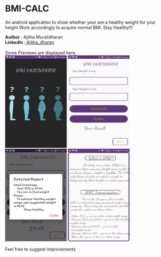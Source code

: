 # BMI-CALC
An android application to show whether your are a healthy weight for your height.Work accordingly to acquire normal BMI.
Stay Healthy!!!

<b>Author</b>    :  Ajitha Muralidharan<br>
<b>LinkedIn </b> :<a href="https://www.linkedin.com/in/ajitha-muralidharan-0aa076190">  Ajitha_dharan</a>
<br><br>
Some Previews are displayed here,
<br>
<img src="Prototype/Splash_Activity.png" width="200" height="300"/>
<img src="Prototype/Calculation.png" width="200" height="300"/>
<img src="Prototype/Report_Activity.png" width="200" height="300"/>
<img src="Prototype/Know_more_about_BMI.png" width="200" height="300"/>


Feel free to suggest improvements
